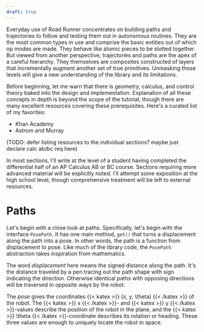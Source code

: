 ```yaml
---
draft: true
---
```


Everyday use of Road Runner concentrates on building paths and trajectories to
follow and testing them out in autonomous routines. They are the most common
types in use and comprise the basic entities out of which op modes are made.
They behave like atomic pieces to be slotted together. But viewed from another
perspective, trajectories and paths are the apex of a careful hierarchy. They
themselves are composites constructed of layers that incrementally augment
another set of true primitives. Unmasking those levels will give a new
understanding of the library and its limitations.

Before beginning, let me warn that there is geometry, calculus, and control
theory baked into the design and implementation. Explanation of all these
concepts in depth is beyond the scope of the tutorial, though there are many
excellent resources covering these prerequisites. Here's a curated list of my
favorites:
* Khan Academy
* Astrom and Murray

(TODO: defer listing resources to the individual sections? maybe just declare
calc ab/bc req here)

In most sections, I'll write at the level of a student having completed the
differential half of an AP Calculus AB or BC course. Sections requiring more
advanced material will be explicitly noted. I'll attempt some exposition at the
high school level, though comprehensive treatment will be left to external
resources. 

# Paths

Let's begin with a close look at paths. Specifically, let's begin with the
interface `PosePath`. It has one main method, `get()` that turns a displacement
along the path into a pose. In other words, the path is a function from
displacement to pose. Like much of the library code, the `PosePath` abstraction
takes inspiration from mathematics.

The word _displacement_ here means the signed distance along the path. It's the
distance traveled by a pen tracing out the path shape with sign indicating the
direction. Otherwise identical paths with opposing directions will be traversed
in opposite ways by the robot.

The _pose_ gives the coordinates {{< katex >}} (x, y, \theta) {{< /katex >}} of the robot. The {{< katex >}} x {{< /katex >}}- and
{{< katex >}} y {{< /katex >}}-values describe the position of the robot in the plane, and the
{{< katex >}} \theta {{< /katex >}}-coordinate describes its rotation or heading. These three values are
enough to uniquely locate the robot in space.



# 
